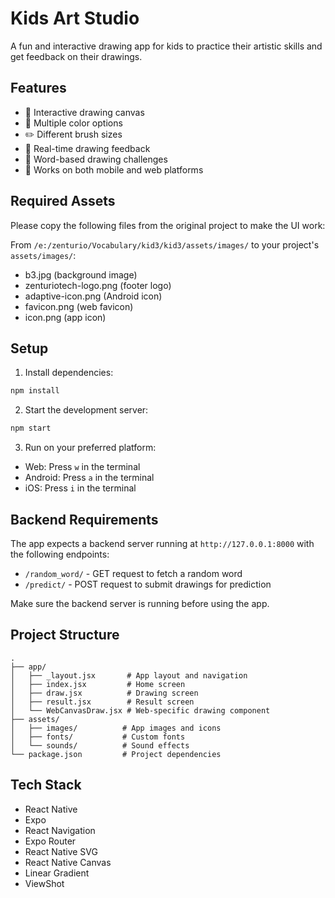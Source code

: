 # Kids Art Studio

A fun and interactive drawing app for kids to practice their artistic skills and get feedback on their drawings.

## Features

- 🎨 Interactive drawing canvas
- 🌈 Multiple color options
- ✏️ Different brush sizes
- 🔄 Real-time drawing feedback
- 🎯 Word-based drawing challenges
- 📱 Works on both mobile and web platforms

## Required Assets

Please copy the following files from the original project to make the UI work:

From `/e:/zenturio/Vocabulary/kid3/kid3/assets/images/` to your project's `assets/images/`:
- b3.jpg (background image)
- zenturiotech-logo.png (footer logo)
- adaptive-icon.png (Android icon)
- favicon.png (web favicon)
- icon.png (app icon)

## Setup

1. Install dependencies:
```bash
npm install
```

2. Start the development server:
```bash
npm start
```

3. Run on your preferred platform:
- Web: Press `w` in the terminal
- Android: Press `a` in the terminal
- iOS: Press `i` in the terminal

## Backend Requirements

The app expects a backend server running at `http://127.0.0.1:8000` with the following endpoints:

- `/random_word/` - GET request to fetch a random word
- `/predict/` - POST request to submit drawings for prediction

Make sure the backend server is running before using the app.

## Project Structure

```
.
├── app/
│   ├── _layout.jsx       # App layout and navigation
│   ├── index.jsx         # Home screen
│   ├── draw.jsx          # Drawing screen
│   ├── result.jsx        # Result screen
│   └── WebCanvasDraw.jsx # Web-specific drawing component
├── assets/
│   ├── images/          # App images and icons
│   ├── fonts/           # Custom fonts
│   └── sounds/          # Sound effects
└── package.json         # Project dependencies
```

## Tech Stack

- React Native
- Expo
- React Navigation
- Expo Router
- React Native SVG
- React Native Canvas
- Linear Gradient
- ViewShot 